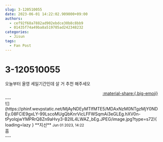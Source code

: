 ```yaml
---
slug: 3-120510055
date: 2023-06-01 14:22:02.909000+09:00
authors:
  - cef92f68a7882ad902ebdce30b8c8bb9
  - 01435f74a49ba8a519705ad242348232
categories:
  - Jisun
tags:
  - Fan Post
---
```


# 3-120510055

<div class="post-container" markdown="1">
<div class="content-container md-sidebar__scrollwrap" markdown="1">

오늘부터 올영 세일기간인데 살 거 추천 해주세오

</div>
</div>

<div style="text-align: right;" markdown="1">
<a href="https://weverse.io/fromis9/fanpost/3-120510055" style="text-align: right;">:material-share:{.big-emoji}</a>
</div>
---

<div class="comments-container md-sidebar__scrollwrap" markdown="1">
<div class="comment" markdown="1">
<div class='id-container' markdown="1">
![](https://phinf.wevpstatic.net/MjAyNDEyMTlfMTE5/MDAxNzM0NTgzMjY0NDEy.08FClE9gxLY-99LscoMUgQbKnrVicLFFWSqmAi3eGLEg.hXV0n-tPyoIqjwYMPRrQ8Zn9aHvy3-B2llL4LWAZ_bEg.JPEG/image.jpg?type=s72){ loading=lazy }
**<span class="artist">지선</span>** <small>Jun 01 2023, 14:22</small><br>
</div>
<div class='comment-body' markdown="1">
흠 
</div>
</div>
</div>
---
